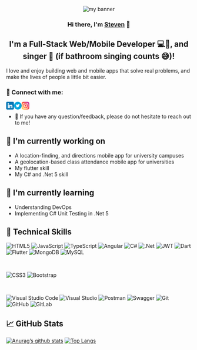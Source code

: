 <p align="center">
    <img src="https://user-images.githubusercontent.com/33188789/147031032-a01dc343-dec6-4195-b3e0-4a9ab0e8f015.jpg" alt="my banner">
</p>

<h3 align="center">
    Hi there, I'm <a href="https://www.linkedin.com/in/steven-armoo-945118158/" target="_blank" rel="noreferrer">Steven</a> 👋
</h3>

<h2 align="center">
    I'm a Full-Stack Web/Mobile Developer 💻📲, and singer 🎤 (if bathroom singing counts 😅)!
</h2>

I love and enjoy building web and mobile apps that solve real problems, and make the lives of people a little bit easier.


### 🤝 Connect with me:

<a href="https://www.linkedin.com/in/steven-armoo-945118158/"><img align="left" src="https://raw.githubusercontent.com/iamnevets/iamnevets/main/images/linkedin.png" alt="icon | LinkedIn" width="21px"/></a>
<a href="https://twitter.com/iam_nevets_/"><img align="left" src="https://raw.githubusercontent.com/iamnevets/iamnevets/main/images/twitter.png" alt="icon | Twitter" width="21px"/></a>
<a href="https://www.instagram.com/iam_nevets/"><img align="left" src="https://raw.githubusercontent.com/iamnevets/iamnevets/main/images/instagram.png" alt="icon | Instagram" width="21px"/></a>

</br>

- 💬 If you have any question/feedback, please do not hesitate to reach out to me!



## 🔭 I'm currently working on

- A location-finding, and directions mobile app for university campuses
- A geolocation-based class attendance mobile app for universities
- My flutter skill
- My C# and .Net 5 skill



## 🌱 I'm currently learning

- Understanding DevOps
- Implementing C# Unit Testing in .Net 5



## 💼 Technical Skills

![HTML5](https://img.shields.io/badge/html5-%23E34F26.svg?style=for-the-badge&logo=html5&logoColor=white)
![JavaScript](https://img.shields.io/badge/javascript-%23323330.svg?style=for-the-badge&logo=javascript&logoColor=%23F7DF1E)
![TypeScript](https://img.shields.io/badge/typescript-%23007ACC.svg?style=for-the-badge&logo=typescript&logoColor=white)
![Angular](https://img.shields.io/badge/angular-%23DD0031.svg?style=for-the-badge&logo=angular&logoColor=white)
![C#](https://img.shields.io/badge/c%23-%23239120.svg?style=for-the-badge&logo=c-sharp&logoColor=white)
![.Net](https://img.shields.io/badge/.NET-5C2D91?style=for-the-badge&logo=.net&logoColor=white)
![JWT](https://img.shields.io/badge/JWT-black?style=for-the-badge&logo=JSON%20web%20tokens)
![Dart](https://img.shields.io/badge/dart-%230175C2.svg?style=for-the-badge&logo=dart&logoColor=white)
![Flutter](https://img.shields.io/badge/Flutter-%2302569B.svg?style=for-the-badge&logo=Flutter&logoColor=white)
![MongoDB](https://img.shields.io/badge/MongoDB-%234ea94b.svg?style=for-the-badge&logo=mongodb&logoColor=white)
![MySQL](https://img.shields.io/badge/mysql-%2300f.svg?style=for-the-badge&logo=mysql&logoColor=white)

</br>

![CSS3](https://img.shields.io/badge/css3-%231572B6.svg?style=for-the-badge&logo=css3&logoColor=white)
![Bootstrap](https://img.shields.io/badge/bootstrap-%23563D7C.svg?style=for-the-badge&logo=bootstrap&logoColor=white)

</br>

![Visual Studio Code](https://img.shields.io/badge/Visual%20Studio%20Code-0078d7.svg?style=for-the-badge&logo=visual-studio-code&logoColor=white)
![Visual Studio](https://img.shields.io/badge/Visual%20Studio-5C2D91.svg?style=for-the-badge&logo=visual-studio&logoColor=white)
![Postman](https://img.shields.io/badge/Postman-FF6C37?style=for-the-badge&logo=postman&logoColor=white)
![Swagger](https://img.shields.io/badge/-Swagger-%23Clojure?style=for-the-badge&logo=swagger&logoColor=white)
![Git](https://img.shields.io/badge/git-%23F05033.svg?style=for-the-badge&logo=git&logoColor=white)
![GitHub](https://img.shields.io/badge/github-%23121011.svg?style=for-the-badge&logo=github&logoColor=white)
![GitLab](https://img.shields.io/badge/gitlab-%23181717.svg?style=for-the-badge&logo=gitlab&logoColor=white)



## 📈 GitHub Stats

[![Anurag’s github stats](https://github-readme-stats.vercel.app/api?username=iamnevets)](https://github.com/iamnevets)
[![Top Langs](https://github-readme-stats.vercel.app/api/top-langs/?username=iamnevets&layout=compact)](https://github.com/iamnevets)




<!--

![FreeCodeCamp](https://img.shields.io/badge/Freecodecamp-%23123.svg?&style=for-the-badge&logo=freecodecamp&logoColor=green)
![Pluralsight](https://img.shields.io/badge/Pluralsight-EE3057?style=for-the-badge&logo=pluralsight&logoColor=white)
![Udemy](https://img.shields.io/badge/Udemy-A435F0?style=for-the-badge&logo=Udemy&logoColor=white)

![CodeChef](https://img.shields.io/badge/CodeChef-%23964B00.svg?style=for-the-badge&logo=CodeChef&logoColor=white)
![CodePen](https://img.shields.io/badge/Codepen-000000?style=for-the-badge&logo=codepen&logoColor=white)
![LeetCode](https://img.shields.io/badge/LeetCode-000000?style=for-the-badge&logo=LeetCode&logoColor=#d16c06)
![Quora](https://img.shields.io/badge/Quora-%23B92B27.svg?style=for-the-badge&logo=Quora&logoColor=white)
![Reddit](https://img.shields.io/badge/Reddit-%23FF4500.svg?style=for-the-badge&logo=Reddit&logoColor=white)
![Stack Overflow](https://img.shields.io/badge/-Stackoverflow-FE7A16?style=for-the-badge&logo=stack-overflow&logoColor=white)
![HackerEarth](https://img.shields.io/badge/HackerEarth-%232C3454.svg?style=for-the-badge&logo=HackerEarth&logoColor=Blue)

![Azure](https://img.shields.io/badge/azure-%230072C6.svg?style=for-the-badge&logo=azure-devops&logoColor=white)
![Firebase](https://img.shields.io/badge/firebase-%23039BE5.svg?style=for-the-badge&logo=firebase)
![Google Cloud](https://img.shields.io/badge/GoogleCloud-%234285F4.svg?style=for-the-badge&logo=google-cloud&logoColor=white)
![Heroku](https://img.shields.io/badge/heroku-%23430098.svg?style=for-the-badge&logo=heroku&logoColor=white)


![LinkedIn](https://img.shields.io/badge/linkedin-%230077B5.svg?style=for-the-badge&logo=linkedin&logoColor=white)
![Instagram](https://img.shields.io/badge/<iam_nevets>-%23E4405F.svg?style=for-the-badge&logo=Instagram&logoColor=white)
![Twitter](https://img.shields.io/badge/<iam_nevets_>-%231DA1F2.svg?style=for-the-badge&logo=Twitter&logoColor=white)
>